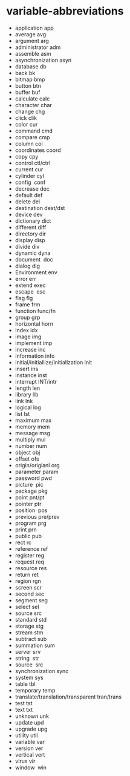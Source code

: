 # variable-abbreviations

- application app
- average avg
- argument arg
- administrator adm
- assemble asm
- asynchronization asyn
- database db
- back bk
- bitmap bmp
- button btn
- buffer buf
- calculate calc
- character char
- change chg
- click clik
- color cur
- command cmd
- compare cmp
- column col
- coordinates coord
- copy cpy
- control ctl/ctrl
- current cur
- cylinder cyl
- config  conf
- decrease dec
- default def
- delete del
- destination dest/dst
- device dev
- dictionary dict
- different diff
- directory dir
- display disp
- divide div
- dynamic dyna
- document  doc
- dialog dlg
- Environment env
- error err
- extend exec
- escape  esc
- flag flg
- frame frm
- function func/fn
- group grp
- horizontal horn
- index idx
- image img
- implement imp
- increase inc
- information info
- initial/initiallize/initiallzation init
- insert ins
- instance inst
- interrupt INT/intr
- length len
- library lib
- link lnk
- logical log
- list lst
- maximum max
- memory mem
- message msg
- multiply mul
- number num
- object obj
- offset ofs
- origin/origianl org
- parameter param
- password pwd
- picture  pic
- package pkg
- point pnt/pt
- pointer ptr
- position  pos
- previous pre/prev
- program prg
- print prn
- public pub
- rect rc
- reference ref
- register reg
- request req
- resource res
- return ret
- region rgn
- screen scr
- second sec
- segment seg
- select sel
- source src
- standard std
- storage stg
- stream stm
- subtract sub
- summation sum
- server srv
- string  str
- source  src
- synchronization sync
- system sys
- table tbl
- temporary temp
- translate/translation/transparent tran/trans
- test tst
- text txt
- unknown unk
- update upd
- upgrade upg
- utility util
- variable var
- version ver
- vertical vert
- virus vir
- window  win
